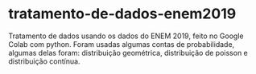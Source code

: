 # tratamento-de-dados-enem2019

<div></div>
Tratamento de dados usando os dados do ENEM 2019, feito no Google Colab com python.
Foram usadas algumas contas de probabilidade, algumas delas foram: distribuição geométrica, distribuição de poisson e distribuição contínua.

